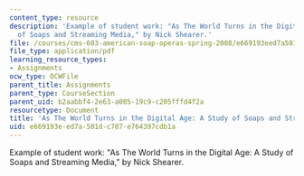 ```yaml
---
content_type: resource
description: 'Example of student work: "As The World Turns in the Digital Age: A Study
  of Soaps and Streaming Media," by Nick Shearer.'
file: /courses/cms-603-american-soap-operas-spring-2008/e669193eed7a501dc707e764397cdb1a_shearer.pdf
file_type: application/pdf
learning_resource_types:
- Assignments
ocw_type: OCWFile
parent_title: Assignments
parent_type: CourseSection
parent_uid: b2aabbf4-2e63-a005-19c9-c205fffd4f2a
resourcetype: Document
title: 'As The World Turns in the Digital Age: A Study of Soaps and Streaming Media'
uid: e669193e-ed7a-501d-c707-e764397cdb1a
---
```

Example of student work: "As The World Turns in the Digital Age: A Study of Soaps and Streaming Media," by Nick Shearer.